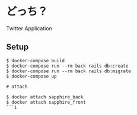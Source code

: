# どっち？
Twitter Application
## Setup
```
$ docker-compose build
$ docker-compose run --rm back rails db:create
$ docker-compose run --rm back rails db:migrate
$ docker-compose up

# attach

$ docker attach sapphire_back
$ docker attach sapphire_front
```i
